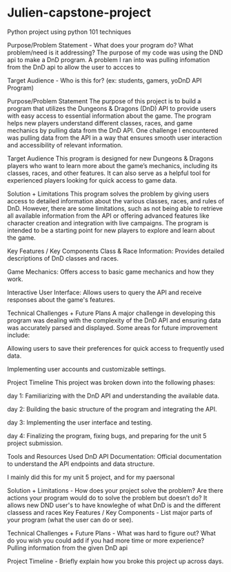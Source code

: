 # Julien-capstone-project
Python project using python 101 techniques 

Purpose/Problem Statement - What does your program do? What problem/need is it addressing?
The purpose of my code was using the DND api to make a DnD program. A problem I ran into was pulling infomation from the DnD api to allow the user to accces to 

Target Audience - Who is this for? (ex: students, gamers, yoDnD API Program)

Purpose/Problem Statement
The purpose of this project is to build a program that utilizes the Dungeons & Dragons (DnD) API to provide users with easy access to essential information about the game. The program helps new players understand different classes, races, and game mechanics by pulling data from the DnD API. One challenge I encountered was pulling data from the API in a way that ensures smooth user interaction and accessibility of relevant information.

Target Audience
This program is designed for new Dungeons & Dragons players who want to learn more about the game’s mechanics, including its classes, races, and other features. It can also serve as a helpful tool for experienced players looking for quick access to game data.

Solution + Limitations
This program solves the problem by giving users access to detailed information about the various classes, races, and rules of DnD. However, there are some limitations, such as not being able to retrieve all available information from the API or offering advanced features like character creation and integration with live campaigns. The program is intended to be a starting point for new players to explore and learn about the game.

Key Features / Key Components
Class & Race Information: Provides detailed descriptions of DnD classes and races.

Game Mechanics: Offers access to basic game mechanics and how they work.

Interactive User Interface: Allows users to query the API and receive responses about the game's features.

Technical Challenges + Future Plans
A major challenge in developing this program was dealing with the complexity of the DnD API and ensuring data was accurately parsed and displayed. Some areas for future improvement include:

Allowing users to save their preferences for quick access to frequently used data.

Implementing user accounts and customizable settings.

Project Timeline
This project was broken down into the following phases:

day 1: Familiarizing with the DnD API and understanding the available data.

day 2: Building the basic structure of the program and integrating the API.

day 3: Implementing the user interface and testing.

day 4: Finalizing the program, fixing bugs, and preparing for the unit 5 project submission.

Tools and Resources Used
DnD API Documentation: Official documentation to understand the API endpoints and data structure.

I mainly did this for my unit 5 project, and for my paersonal 

Solution + Limitations - How does your project solve the problem? Are there actions your program would do to solve the problem but doesn’t do? It allows new DND user's to have knowleghe of what DnD is and the different classess and races
Key Features / Key Components - List major parts of your program (what the user can do or see).

Technical Challenges + Future Plans - What was hard to figure out? What do you wish you could add if you had more time or more experience? Pulling information from the given DnD api 

Project Timeline - Briefly explain how you broke this project up across days.

